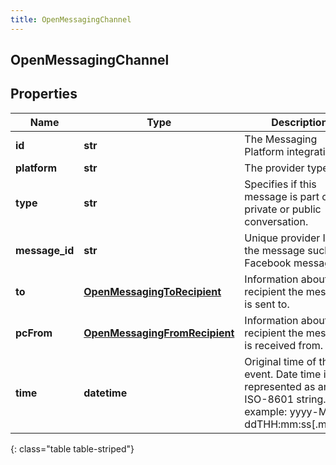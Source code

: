 ```yaml
---
title: OpenMessagingChannel
---
```

## OpenMessagingChannel

## Properties

|Name | Type | Description | Notes|
|------------ | ------------- | ------------- | -------------|
| **id** | **str** | The Messaging Platform integration ID. | [optional] |
| **platform** | **str** | The provider type. | [optional] |
| **type** | **str** | Specifies if this message is part of a private or public conversation. | [optional] |
| **message_id** | **str** | Unique provider ID of the message such as a Facebook message ID. | |
| **to** | [**OpenMessagingToRecipient**](OpenMessagingToRecipient.html) | Information about the recipient the message is sent to. | |
| **pcFrom** | [**OpenMessagingFromRecipient**](OpenMessagingFromRecipient.html) | Information about the recipient the message is received from. | |
| **time** | **datetime** | Original time of the event. Date time is represented as an ISO-8601 string. For example: yyyy-MM-ddTHH:mm:ss[.mmm]Z | |
{: class="table table-striped"}


